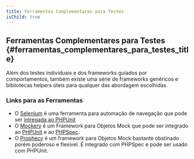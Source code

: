 ```yaml
---
title: Ferramentas Complementares para Testes
isChild: true
---
```


## Ferramentas Complementares para Testes {#ferramentas_complementares_para_testes_title}

Além dos testes individuais e dos frameworks guiados por comportamentos, também existe uma série de frameworks
genéricos e bibliotecas helpers úteis para qualquer das abordagem escolhidas.

### Links para as Ferramentas

* O [Selenium](http://seleniumhq.org/) é uma ferramenta para automação de navegação que pode ser [intregada ao PHPUnit](http://www.phpunit.de/manual/3.1/en/selenium.html)
* O [Mockery](https://github.com/padraic/mockery) é um Framework para Objetos Mock que pode ser integrado ao [PHPUnit](http://phpunit.de/) e ao [PHPSpec](http://www.phpspec.net/).
* O [Prophecy](https://github.com/phpspec/prophecy) é um framework para Objetos Mock bastante obstinado porém poderoso e flexível. É integrado com PHPSpec e pode ser usado com PHPUnit.
